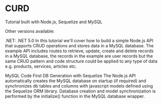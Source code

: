 # CURD
Tutorial built with Node.js, Sequelize and MySQL

Other versions available:

.NET: .NET 5.0
In this tutorial we'll cover how to build a simple Node.js API that supports CRUD operations and stores data in a MySQL database. The example API includes routes to retrieve, update, create and delete records in a MySQL database, the records in the example are user records but the same CRUD pattern and code structure could be applied to any type of data e.g. products, services, articles etc.

MySQL Code First DB Generation with Sequelize
The Node.js API automatically creates the MySQL database on startup (if required) and synchronizes db tables and columns with javascript models defined using the Sequelize ORM library. Database creation and model synchronization is performed by the initialize() function in the MySQL database wrapper.
